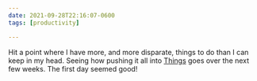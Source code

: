 ```yaml
---
date: 2021-09-28T22:16:07-0600
tags: [productivity]

---
```


Hit a point where I have more, and more disparate, things to do than I can keep in my head. Seeing how pushing it all into [Things][t] goes over the next few weeks. The first day seemed good!

[t]: https://culturedcode.com/things/